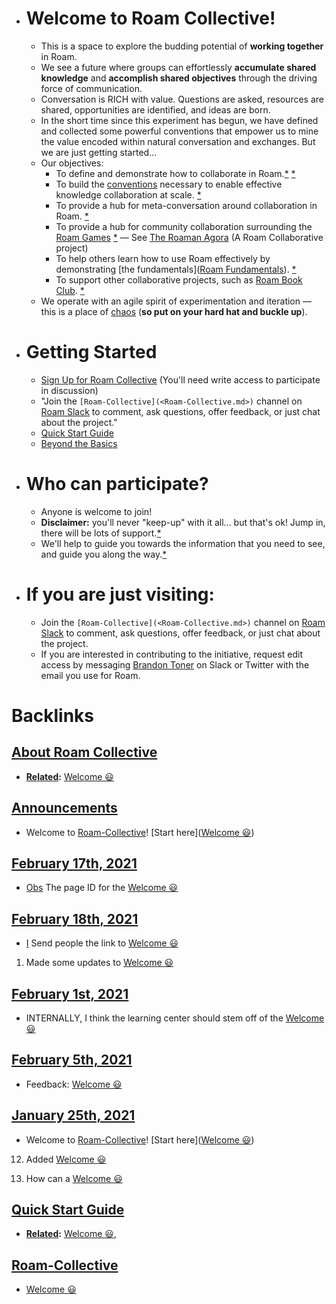 - # Welcome to Roam Collective!
    - This is a space to explore the budding potential of **working together** in Roam.
    - We see a future where groups can effortlessly __accumulate shared knowledge__ and __accomplish shared objectives__ through the driving force of communication.
    - Conversation is RICH with value. Questions are asked, resources are shared, opportunities are identified, and ideas are born. 
    - In the short time since this experiment has begun, we have defined and collected some powerful conventions that empower us to mine the value encoded within natural conversation and exchanges. But we are just getting started...
    - Our objectives:
        - To define and demonstrate how to collaborate in Roam.[*](((-VfLPtkvE))) [*](((dunAq0mq-)))
        - To build the [conventions](<conventions.md>) necessary to enable effective knowledge collaboration at scale. [*](((Ph6GmvSym)))
        - To provide a hub for meta-conversation around collaboration in Roam. [*](((eANvlBt9C)))
        - To provide a hub for community collaboration surrounding the [Roam Games](<Roam Games.md>) [*](((J3g3yeNQW))) — See [The Roaman Agora](https://roamresearch.com/#/app/The-Roaman-Agora/page/wujSyfjAu) (A Roam Collaborative project)
        - To help others learn how to use Roam effectively by demonstrating [the fundamentals]([Roam Fundamentals](<Roam Fundamentals.md>)).  [*](((atERD5myP)))
        - To support other collaborative projects, such as [Roam Book Club](<Roam Book Club.md>). [*](((kpwuAoflN)))
    - We operate with an agile spirit of experimentation and iteration — this is a place of [chaos](<chaos.md>) (**so put on your hard hat and buckle up**).
- # Getting Started
    - [Sign Up for Roam Collective](<Sign Up for Roam Collective.md>) (You'll need write access to participate in discussion)
    - "Join the `[Roam-Collective](<Roam-Collective.md>)` channel on [Roam Slack](<Roam Slack.md>) to comment, ask questions, offer feedback, or just chat about the project."
    - [Quick Start Guide](<Quick Start Guide.md>)
    - [Beyond the Basics](<Beyond the Basics.md>)
- # Who can participate?
    - Anyone is welcome to join! 
    - **Disclaimer:** you'll never "keep-up" with it all... but that's ok! Jump in, there will be lots of support.[*](((cxgC2_tpw)))
    - We'll help to guide you towards the information that you need to see, and guide you along the way.[*](((DgHTbFGJw)))
- # If you are just visiting:
    - Join the `[Roam-Collective](<Roam-Collective.md>)` channel on [Roam Slack](<Roam Slack.md>) to comment, ask questions, offer feedback, or just chat about the project.
    - If you are interested in contributing to the initiative, request edit access by messaging [Brandon Toner](<Brandon Toner.md>) on Slack or Twitter with the email you use for Roam.

# Backlinks
## [About Roam Collective](<About Roam Collective.md>)
- **[Related](<Related.md>):** [Welcome 😃](<Welcome 😃.md>)

## [Announcements](<Announcements.md>)
- Welcome to [Roam-Collective](<Roam-Collective.md>)! [Start here]([Welcome 😃](<Welcome 😃.md>))

## [February 17th, 2021](<February 17th, 2021.md>)
- [Obs](<Obs.md>) The page ID for the [Welcome 😃](<Welcome 😃.md>)

## [February 18th, 2021](<February 18th, 2021.md>)
- [I](<I.md>) Send people the link to [Welcome 😃](<Welcome 😃.md>)

1. Made some updates to [Welcome 😃](<Welcome 😃.md>)

## [February 1st, 2021](<February 1st, 2021.md>)
- INTERNALLY, I think the learning center should stem off of the [Welcome 😃](<Welcome 😃.md>)

## [February 5th, 2021](<February 5th, 2021.md>)
- Feedback: [Welcome 😃](<Welcome 😃.md>)

## [January 25th, 2021](<January 25th, 2021.md>)
- Welcome to [Roam-Collective](<Roam-Collective.md>)! [Start here]([Welcome 😃](<Welcome 😃.md>))

12. Added [Welcome 😃](<Welcome 😃.md>)

9. How can a [Welcome 😃](<Welcome 😃.md>)

## [Quick Start Guide](<Quick Start Guide.md>)
- **[Related](<Related.md>):** [Welcome 😃](<Welcome 😃.md>),

## [Roam-Collective](<Roam-Collective.md>)
- [Welcome 😃](<Welcome 😃.md>)

